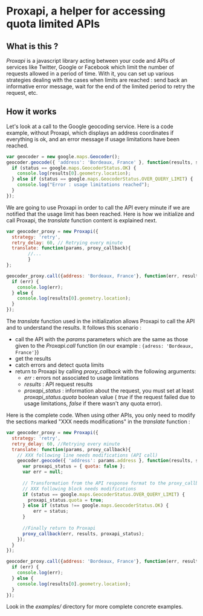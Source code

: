 Proxapi, a helper for accessing quota limited APIs
==================================================

What is this ? 
--------------

_Proxapi_ is a javascript library acting between your code and APIs of services like Twitter, Google or Facebook which limit the number of requests allowed in a period of time. With it, you can set up various strategies dealing with the cases when limits are reached : send back an informative error message, wait for the end of the limited period to retry the request, etc.

How it works
------------

Let's look at a call to the Google geocoding service. Here is a code example, without Proxapi, which displays an address coordinates if everything is ok, and an error message if usage limitations have been reached. 

```javascript
var geocoder = new google.maps.Geocoder();
geocoder.geocode({ 'address': 'Bordeaux, France' }, function(results, status) {
  if (status == google.maps.GeocoderStatus.OK) {
    console.log(results[0].geometry.location);
  } else if (status == google.maps.GeocoderStatus.OVER_QUERY_LIMIT) {
    console.log("Error : usage limitations reached");
  }
});
```

We are going to use Proxapi in order to call the API every minute if we are notified that the usage limit has been reached. Here is how we initialize and call Proxapi, the _translate_ function content is explained next.

```javascript
var geocoder_proxy = new Proxapi({
  strategy: 'retry',
  retry_delay: 60, // Retrying every minute
  translate: function(params, proxy_callback){
        //...
        }
};

geocoder_proxy.call({address: 'Bordeaux, France'}, function(err, results){
  if (err) {
    console.log(err);
  } else {
    console.log(results[0].geometry.location);
  }
});

```

The _translate_ function used in the initialization allows Proxapi to call the API and to understand the results. It follows this scenario : 
 * call the API with the _params_ parameters which are the same as those given to the _Proxapi.call_ function (in our example : ``{adress: 'Bordeaux, France'}``)
 * get the results
 * catch errors and detect quota limits
 * return to Proxapi by calling _proxy\_callback_ with the following arguments:
   * _err_ : errors not associated to usage limitations
   * _results_ : API request results
   * _proxapi\_status_ : information about the request, you must set at least _proxapi\_status.quota_ boolean value ( _true_ if the request failed due to usage limitations, _false_ if there wasn't any quota error).

Here is the complete code. When using other APIs, you only need to modify the sections marked "XXX needs modifications" in the _translate_ function : 

```javascript
var geocoder_proxy = new Proxapi({
  strategy: 'retry',
  retry_delay: 60, //Retrying every minute
  translate: function(params, proxy_callback){ 
    // XXX following line needs modifications (API call)
    geocoder.geocode({ 'address': params.address }, function(results, status) {
      var proxapi_status = { quota: false };
      var err = null;
  
      // Transformation from the API response format to the proxy_callback format
      // XXX following block needs modifications
      if (status == google.maps.GeocoderStatus.OVER_QUERY_LIMIT) {
        proxapi_status.quota = true;
      } else if (status !== google.maps.GeocoderStatus.OK) { 
          err = status;
      }
  
      //Finally return to Proxapi
      proxy_callback(err, results, proxapi_status); 
    });
  }
});

geocoder_proxy.call({address: 'Bordeaux, France'}, function(err, results){
  if (err) {
    console.log(err);
  } else {
    console.log(results[0].geometry.location);
  }
});

```

Look in the _examples/_ directory for more complete concrete examples.
